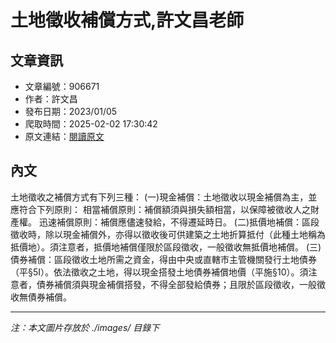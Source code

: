 # 土地徵收補償方式,許文昌老師

## 文章資訊
- 文章編號：906671
- 作者：許文昌
- 發布日期：2023/01/05
- 爬取時間：2025-02-02 17:30:42
- 原文連結：[閱讀原文](https://real-estate.get.com.tw/Columns/detail.aspx?no=906671)

## 內文
土地徵收之補償方式有下列三種：
(一)現金補償：土地徵收以現金補償為主，並應符合下列原則：
相當補償原則：補償額須與損失額相當，以保障被徵收人之財產權。
迅速補償原則：補償應儘速發給，不得遷延時日。
(二)抵價地補償：區段徵收時，除以現金補償外，亦得以徵收後可供建築之土地折算抵付（此種土地稱為抵價地）。須注意者，抵價地補償僅限於區段徵收，一般徵收無抵價地補償。
(三)債券補償：區段徵收土地所需之資金，得由中央或直轄市主管機關發行土地債券（平§5Ⅰ）。依法徵收之土地，得以現金搭發土地債券補償地價（平施§10）。須注意者，債券補償須與現金補償搭發，不得全部發給債券；且限於區段徵收，一般徵收無債券補償。

---
*注：本文圖片存放於 ./images/ 目錄下*
